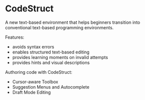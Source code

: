 # CodeStruct
A new text-based environment that helps beginners transition into conventional text-based programming environments.

Features:
- avoids syntax errors
- enables structured text-based editing
- provides learning moments on invalid attempts
- provides hints and visual descriptions

Authoring code with CodeStruct:
- Cursor-aware Toolbox
- Suggestion Menus and Autocomplete
- Draft Mode Editing
